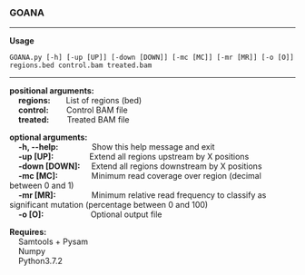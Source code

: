 ### GOANA
---
**Usage**  
```
GOANA.py [-h] [-up [UP]] [-down [DOWN]] [-mc [MC]] [-mr [MR]] [-o [O]] regions.bed control.bam treated.bam
```
---

__positional arguments:__  
&nbsp;&nbsp;&nbsp;&nbsp;__regions:__ &nbsp;&nbsp;&nbsp;&nbsp;&nbsp;      List of regions (bed)  
&nbsp;&nbsp;&nbsp;&nbsp;__control:__ &nbsp;&nbsp;&nbsp;&nbsp;&nbsp;&nbsp;      Control BAM file  
&nbsp;&nbsp;&nbsp;&nbsp;__treated:__ &nbsp;&nbsp;&nbsp;&nbsp;&nbsp;&nbsp;      Treated BAM file  
  
__optional arguments:__  
&nbsp;&nbsp;&nbsp;&nbsp;__-h, --help:__ &nbsp;&nbsp;&nbsp;&nbsp;&nbsp;&nbsp;&nbsp;&nbsp;&nbsp;&nbsp;&nbsp;&nbsp;&nbsp;  	 	Show this help message and exit  
&nbsp;&nbsp;&nbsp;&nbsp;__-up [UP]:__   &nbsp;&nbsp;&nbsp;&nbsp;&nbsp;&nbsp;&nbsp;&nbsp;&nbsp;&nbsp;&nbsp;&nbsp;&nbsp;&nbsp;		Extend all regions upstream by X positions  
&nbsp;&nbsp;&nbsp;&nbsp;__-down [DOWN]:__ 	&nbsp;&nbsp;&nbsp;&nbsp;Extend all regions downstream by X positions  
&nbsp;&nbsp;&nbsp;&nbsp;__-mc [MC]:__  &nbsp;&nbsp;&nbsp;&nbsp;&nbsp;&nbsp;&nbsp;&nbsp;&nbsp;&nbsp;&nbsp;&nbsp;&nbsp;    		Minimum read coverage over region (decimal between 0 and 1)  
&nbsp;&nbsp;&nbsp;&nbsp;__-mr [MR]:__  &nbsp;&nbsp;&nbsp;&nbsp;&nbsp;&nbsp;&nbsp;&nbsp;&nbsp;&nbsp;&nbsp;&nbsp;&nbsp;&nbsp;   		Minimum relative read frequency to classify as significant mutation (percentage between 0 and 100)  
&nbsp;&nbsp;&nbsp;&nbsp;__-o [O]:__
&nbsp;&nbsp;&nbsp;&nbsp;&nbsp;&nbsp;&nbsp;&nbsp;&nbsp;&nbsp;&nbsp;&nbsp;&nbsp;&nbsp;&nbsp;&nbsp;&nbsp;&nbsp;&nbsp; Optional output file   
  
__Requires:__  
&nbsp;&nbsp;&nbsp;&nbsp;Samtools + Pysam  
&nbsp;&nbsp;&nbsp;&nbsp;Numpy  
&nbsp;&nbsp;&nbsp;&nbsp;Python3.7.2

